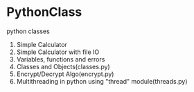 # PythonClass
python classes

1. Simple Calculator
2. Simple Calculator with file IO
3. Variables, functions and errors
4. Classes and Objects(classes.py)
5. Encrypt/Decrypt Algo(encrypt.py)
6. Multithreading in python using "thread" module(threads.py)